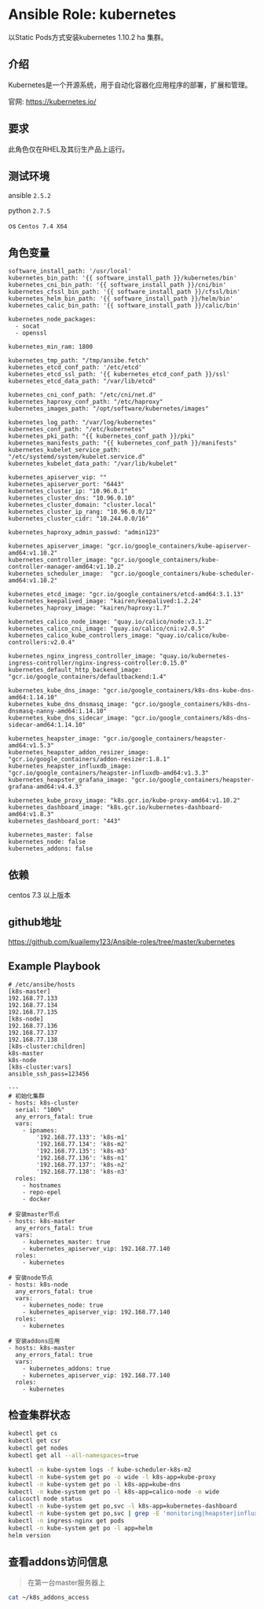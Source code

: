 # Ansible Role: kubernetes

以Static Pods方式安装kubernetes 1.10.2 ha 集群。

## 介绍

Kubernetes是一个开源系统，用于自动化容器化应用程序的部署，扩展和管理。

官网: <https://kubernetes.io/>

## 要求

此角色仅在RHEL及其衍生产品上运行。

## 测试环境

ansible `2.5.2`

python `2.7.5`

os `Centos 7.4 X64`

## 角色变量

    software_install_path: '/usr/local'
    kubernetes_bin_path: '{{ software_install_path }}/kubernetes/bin'
    kubernetes_cni_bin_path: '{{ software_install_path }}/cni/bin'
    kubernetes_cfssl_bin_path: '{{ software_install_path }}/cfssl/bin'
    kubernetes_helm_bin_path: '{{ software_install_path }}/helm/bin'
    kubernetes_calic_bin_path: '{{ software_install_path }}/calic/bin'

    kubernetes_node_packages:
      - socat
      - openssl

    kubernetes_min_ram: 1800

    kubernetes_tmp_path: "/tmp/ansibe.fetch"
    kubernetes_etcd_conf_path: '/etc/etcd'
    kubernetes_etcd_ssl_path: '{{ kubernetes_etcd_conf_path }}/ssl'
    kubernetes_etcd_data_path: "/var/lib/etcd"

    kubernetes_cni_conf_path: "/etc/cni/net.d"
    kubernetes_haproxy_conf_path: "/etc/haproxy"
    kubernetes_images_path: "/opt/software/kubernetes/images"

    kubernetes_log_path: "/var/log/kubernetes"
    kubernetes_conf_path: "/etc/kubernetes"
    kubernetes_pki_path: "{{ kubernetes_conf_path }}/pki"
    kubernetes_manifests_path: "{{ kubernetes_conf_path }}/manifests"
    kubernetes_kubelet_service_path: "/etc/systemd/system/kubelet.service.d"
    kubernetes_kubelet_data_path: "/var/lib/kubelet"

    kubernetes_apiserver_vip: ""
    kubernetes_apiserver_port: "6443"
    kubernetes_cluster_ip: "10.96.0.1"
    kubernetes_cluster_dns: "10.96.0.10"
    kubernetes_cluster_domain: "cluster.local"
    kubernetes_cluster_ip_rang: "10.96.0.0/12"
    kubernetes_cluster_cidr: "10.244.0.0/16"

    kubernetes_haproxy_admin_passwd: "admin123"

    kubernetes_apiserver_image: "gcr.io/google_containers/kube-apiserver-amd64:v1.10.2"
    kubernetes_controller_image: "gcr.io/google_containers/kube-controller-manager-amd64:v1.10.2"
    kubernetes_scheduler_image:  "gcr.io/google_containers/kube-scheduler-amd64:v1.10.2"

    kubernetes_etcd_image: "gcr.io/google_containers/etcd-amd64:3.1.13"
    kubernetes_keepalived_image: "kairen/keepalived:1.2.24"
    kubernetes_haproxy_image: "kairen/haproxy:1.7"

    kubernetes_calico_node_image: "quay.io/calico/node:v3.1.2"
    kubernetes_calico_cni_image: "quay.io/calico/cni:v2.0.5"
    kubernetes_calico_kube_controllers_image: "quay.io/calico/kube-controllers:v2.0.4"

    kubernetes_nginx_ingress_controller_image: "quay.io/kubernetes-ingress-controller/nginx-ingress-controller:0.15.0"
    kubernetes_default_http_backend_image: "gcr.io/google_containers/defaultbackend:1.4"

    kubernetes_kube_dns_image: "gcr.io/google_containers/k8s-dns-kube-dns-amd64:1.14.10"
    kubernetes_kube_dns_dnsmasq_image: "gcr.io/google_containers/k8s-dns-dnsmasq-nanny-amd64:1.14.10"
    kubernetes_kube_dns_sidecar_image: "gcr.io/google_containers/k8s-dns-sidecar-amd64:1.14.10"

    kubernetes_heapster_image: "gcr.io/google_containers/heapster-amd64:v1.5.3"
    kubernetes_heapster_addon_resizer_image: "gcr.io/google_containers/addon-resizer:1.8.1"
    kubernetes_heapster_influxdb_image: "gcr.io/google_containers/heapster-influxdb-amd64:v1.3.3"
    kubernetes_heapster_grafana_image: "gcr.io/google_containers/heapster-grafana-amd64:v4.4.3"

    kubernetes_kube_proxy_image: "k8s.gcr.io/kube-proxy-amd64:v1.10.2"
    kubernetes_dashboard_image: "k8s.gcr.io/kubernetes-dashboard-amd64:v1.8.3"
    kubernetes_dashboard_port: "443"

    kubernetes_master: false
    kubernetes_node: false
    kubernetes_addons: false

## 依赖

centos 7.3 以上版本

## github地址

<https://github.com/kuailemy123/Ansible-roles/tree/master/kubernetes>

## Example Playbook

    # /etc/ansibe/hosts
    [k8s-master]
    192.168.77.133
    192.168.77.134
    192.168.77.135
    [k8s-node]
    192.168.77.136
    192.168.77.137
    192.168.77.138
    [k8s-cluster:children]
    k8s-master
    k8s-node
    [k8s-cluster:vars]
    ansible_ssh_pass=123456

    ---
    # 初始化集群
    - hosts: k8s-cluster
      serial: "100%"
      any_errors_fatal: true
      vars:
        - ipnames:
            '192.168.77.133': 'k8s-m1'
            '192.168.77.134': 'k8s-m2'
            '192.168.77.135': 'k8s-m3'
            '192.168.77.136': 'k8s-n1'
            '192.168.77.137': 'k8s-n2'
            '192.168.77.138': 'k8s-n3'
      roles:
        - hostnames
        - repo-epel
        - docker

    # 安装master节点
    - hosts: k8s-master
      any_errors_fatal: true
      vars:
        - kubernetes_master: true
        - kubernetes_apiserver_vip: 192.168.77.140
      roles:
        - kubernetes

    # 安装node节点
    - hosts: k8s-node
      any_errors_fatal: true
      vars:
        - kubernetes_node: true
        - kubernetes_apiserver_vip: 192.168.77.140
      roles:
        - kubernetes
        
    # 安装addons应用
    - hosts: k8s-master
      any_errors_fatal: true
      vars:
        - kubernetes_addons: true
        - kubernetes_apiserver_vip: 192.168.77.140
      roles:
        - kubernetes

## 检查集群状态

```bash
kubectl get cs
kubectl get csr
kubectl get nodes
kubectl get all --all-namespaces=true
```

```bash
kubectl -n kube-system logs -f kube-scheduler-k8s-m2
kubectl -n kube-system get po -o wide -l k8s-app=kube-proxy
kubectl -n kube-system get po -l k8s-app=kube-dns
kubectl -n kube-system get po -l k8s-app=calico-node -o wide
calicoctl node status
kubectl -n kube-system get po,svc -l k8s-app=kubernetes-dashboard
kubectl -n kube-system get po,svc | grep -E 'monitoring|heapster|influxdb'
kubectl -n ingress-nginx get pods
kubectl -n kube-system get po -l app=helm
helm version
```

## 查看addons访问信息

> 在第一台master服务器上

```bash
cat ~/k8s_addons_access
```